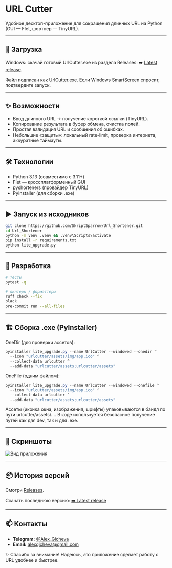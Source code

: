 # URL Cutter

Удобное десктоп-приложение для сокращения длинных URL на Python (GUI — Flet, шортнер — TinyURL).

---

## 🔽 Загрузка

Windows: скачай готовый UrlCutter.exe из раздела Releases:
➡️ [Latest release](https://github.com/SkriptSparrow/Url_Shortener/releases/latest).

Файл подписан как UrlCutter.exe. Если Windows SmartScreen спросит, подтвердите запуск.

---

## ✨ Возможности

- Ввод длинного URL → получение короткой ссылки (TinyURL).
- Копирование результата в буфер обмена, очистка полей.
- Простая валидация URL и сообщения об ошибках.
- Небольшие «защиты»: локальный rate-limit, проверка интернета, аккуратные таймауты.

---

## 🛠 Технологии

- Python 3.13 (совместимо с 3.11+)
- Flet — кроссплатформенный GUI
- pyshorteners (провайдер TinyURL)
- PyInstaller (для сборки .exe)

---

## ▶️ Запуск из исходников
```bash
git clone https://github.com/SkriptSparrow/Url_Shortener.git
cd Url_Shortener
python -m venv .venv && .venv\Scripts\activate
pip install -r requirements.txt
python lite_upgrade.py
```

---

## 🧪 Разработка
```bash
# тесты
pytest -q

# линтеры / форматтеры
ruff check --fix
black .
pre-commit run --all-files
```

---

## 🏗 Сборка .exe (PyInstaller)

OneDir (для проверки ассетов):

```powershell
pyinstaller lite_upgrade.py --name UrlCutter --windowed --onedir ^
  --icon "urlcutter/assets/img/app.ico" ^
  --collect-data urlcutter ^
  --add-data "urlcutter/assets;urlcutter/assets"
```


OneFile (одним файлом):

```powershell
pyinstaller lite_upgrade.py --name UrlCutter --windowed --onefile ^
  --icon "urlcutter/assets/img/app.ico" ^
  --collect-data urlcutter ^
  --add-data "urlcutter/assets;urlcutter/assets"
```

Ассеты (иконка окна, изображения, шрифты) упаковываются в бандл по пути urlcutter/assets/....
В коде используется безопасное получение путей как для dev, так и для .exe.

---

## 📸 Скриншоты

![Вид приложения](https://i.ibb.co/xKK6HjHL/url-cutter.jpg)

---

## 📦 История версий

Смотри [Releases](https://github.com/SkriptSparrow/Url_Shortener/releases).

Скачать последнюю версию: [➡️ Latest release](https://github.com/SkriptSparrow/Url_Shortener/releases/latest)

---


## 📫 Контакты

* **Telegram:** [@Alex\_Gicheva](https://t.me/Alex_Gicheva)
* **Email:** [alexgicheva@gmail.com](mailto:alexgicheva@gmail.com)

✨ Спасибо за внимание! Надеюсь, это приложение сделает работу с URL удобнее и быстрее.

